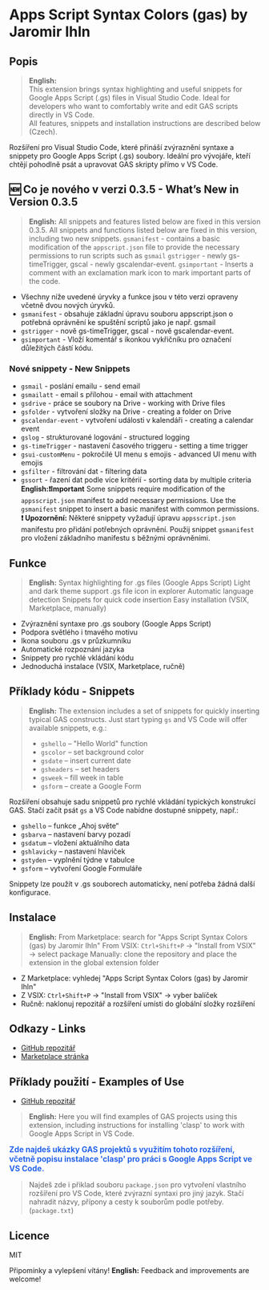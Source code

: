 # Apps Script Syntax Colors (gas) by Jaromir Ihln

## Popis

> **English:**  
> This extension brings syntax highlighting and useful snippets for Google Apps Script (.gs) files in Visual Studio Code. Ideal for developers who want to comfortably write and edit GAS scripts directly in VS Code.  
> All features, snippets and installation instructions are described below (Czech).

 Rozšíření pro Visual Studio Code, které přináší zvýraznění syntaxe a snippety pro Google Apps Script (.gs) soubory. Ideální pro vývojáře, kteří chtějí pohodlně psát a upravovat GAS skripty přímo v VS Code.

## 🆕 Co je nového v verzi 0.3.5 - What’s New in Version 0.3.5

> **English:**
> All snippets and features listed below are fixed in this version 0.3.5.
> All snippets and functions listed below are fixed in this version, including two new snippets.
> `gsmanifest` - contains a basic modification of the `appscript.json` file to provide the necessary permissions to run scripts such as `gsmail`
> `gstrigger` - newly gs-timeTrigger, gscal - newly gscalendar-event.
> `gsimportant` - Inserts a comment with an exclamation mark icon to mark important parts of the code.

- Všechny níže uvedené úryvky a funkce jsou v této verzi opraveny včetně dvou nových úryvků.
- `gsmanifest` - obsahuje základní úpravu souboru appscript.json o potřebná oprávnění ke spuštění scriptů jako je např. gsmail
- `gstrigger` - nově gs-timeTrigger, gscal - nově gscalendar-event.
- `gsimportant` - Vloží komentář s ikonkou vykřičníku pro označení důležitých částí kódu.

### Nové snippety - New Snippets

- `gsmail` - poslání emailu - send email
- `gsmailatt` - email s přílohou - email with attachment
- `gsdrive` - práce se soubory na Drive - working with Drive files
- `gsfolder` - vytvoření složky na Drive - creating a folder on Drive
- `gscalendar-event` - vytvoření události v kalendáři - creating a calendar event
- `gslog` - strukturované logování - structured logging
- `gs-timeTrigger` - nastavení časového triggeru - setting a time trigger
- `gsui-customMenu` - pokročilé UI menu s emojis - advanced UI menu with emojis
- `gsfilter` - filtrování dat - filtering data
- `gssort` - řazení dat podle více kritérií - sorting data by multiple criteria
**English:❗Important**
Some snippets require modification of the `appsscript.json` manifest to add necessary permissions. Use the `gsmanifest` snippet to insert a basic manifest with common permissions.
**❗ Upozornění:** Některé snippety vyžadují úpravu `appsscript.json` manifestu pro přidání potřebných oprávnění. Použij snippet `gsmanifest` pro vložení základního manifestu s běžnými oprávněními.

## Funkce

> **English:**
> Syntax highlighting for .gs files (Google Apps Script)
> Light and dark theme support
> .gs file icon in explorer
> Automatic language detection
> Snippets for quick code insertion
> Easy installation (VSIX, Marketplace, manually)

- Zvýraznění syntaxe pro .gs soubory (Google Apps Script)
- Podpora světlého i tmavého motivu
- Ikona souboru .gs v průzkumníku
- Automatické rozpoznání jazyka
- Snippety pro rychlé vkládání kódu
- Jednoduchá instalace (VSIX, Marketplace, ručně)

## Příklady kódu - Snippets

> **English:**
> The extension includes a set of snippets for quickly inserting typical GAS constructs. Just start typing `gs` and VS Code will offer available snippets, e.g.:
>
> - `gshello` – "Hello World" function
> - `gscolor` – set background color
> - `gsdate` – insert current date
> - `gsheaders` – set headers
> - `gsweek` – fill week in table
> - `gsform` – create a Google Form

 Rozšíření obsahuje sadu snippetů pro rychlé vkládání typických konstrukcí GAS. Stačí začít psát `gs` a VS Code nabídne dostupné snippety, např.:

- `gshello` – funkce „Ahoj světe“
- `gsbarva` – nastavení barvy pozadí
- `gsdatum` – vložení aktuálního data
- `gshlavicky` – nastavení hlaviček
- `gstyden` – vyplnění týdne v tabulce
- `gsform` – vytvoření Google Formuláře

 Snippety lze použít v .gs souborech automaticky, není potřeba žádná další konfigurace.

## Instalace

> **English:**
> From Marketplace: search for "Apps Script Syntax Colors (gas) by Jaromir Ihln"
> From VSIX: `Ctrl+Shift+P` → "Install from VSIX" → select package
> Manually: clone the repository and place the extension in the global extension folder

- Z Marketplace: vyhledej "Apps Script Syntax Colors (gas) by Jaromir Ihln"
- Z VSIX: `Ctrl+Shift+P` → "Install from VSIX" → vyber balíček
- Ručně: naklonuj repozitář a rozšíření umísti do globální složky rozšíření

## Odkazy - Links

- [GitHub repozitář](https://github.com/JaromirIhln/gas-code-highlighting)
- [Marketplace stránka](https://marketplace.visualstudio.com/)

## Příklady použití - Examples of Use

- [GitHub repozitář](https://github.com/JaromirIhl/start_g_appscript/)

> **English:**
> Here you will find examples of GAS projects using this extension, including instructions for installing 'clasp' to work with Google Apps Script in VS Code.

<span style="color: #2563eb; font-weight: bold; font-size: 1.1em;">
Zde najdeš ukázky GAS projektů s využitím tohoto rozšíření, včetně popisu instalace 'clasp' pro práci s Google Apps Script ve VS Code.</span>

>Najdeš zde i přiklad souboru `package.json` pro vytvoření vlastního rozšíření pro VS Code, které zvýrazní syntaxi pro jiný jazyk. Stačí nahradit názvy, přípony a cesty k souborům podle potřeby.(`package.txt`)

## Licence

MIT

Připomínky a vylepšení vítány!
**English:**
Feedback and improvements are welcome!
